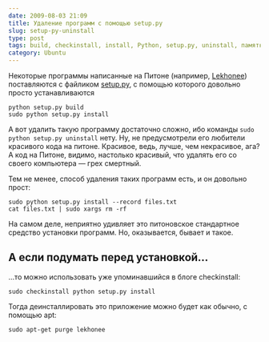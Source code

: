 ```yaml
---
date: 2009-08-03 21:09
title: Удаление программ с помощью setup.py
slug: setup-py-uninstall
type: post
tags: build, checkinstall, install, Python, setup.py, uninstall, памятка
category: Ubuntu
---
```


Некоторые программы написанные на Питоне (например, <a href="https://fedorahosted.org/lekhonee/">Lekhonee</a>) поставляются с файликом <a title="The Setup Script" href="http://docs.python.org/distutils/setupscript.html">setup.py</a>, с помощью которого довольно просто устанавливаются
<pre><code class="bash">python setup.py build
sudo python setup.py install</code></pre>
А вот удалить такую программу достаточно сложно, ибо команды <code class="bash">sudo python setup.py uninstall</code> нету. Ну, не предусмотрели его любители красивого кода на питоне. Красивое, ведь, лучше, чем некрасивое, ага? А код на Питоне, видимо, настолько красивый, что удалять его со своего компьютера — грех смертный.

Тем не менее, способ удаления таких программ есть, и он довольно прост:
<pre><code class="bash">sudo python setup.py install --record files.txt
cat files.txt | sudo xargs rm -rf
</code></pre>
На самом деле, неприятно удивляет это питоновское стандартное средство установки программ. Но, оказывается, бывает и такое.
<h2>А если подумать перед установкой…</h2>
…то можно использовать уже упоминавшийся в блоге checkinstall:
<pre><code class="bash">sudo checkinstall python setup.py install</code></pre>
Тогда деинсталлировать это приложение можно будет как обычно, с помощью apt:
<pre><code class="bash">sudo apt-get purge lekhonee</code></pre>

